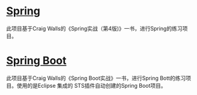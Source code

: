 # [Spring](https://github.com/mutistic/mutistic.spring/blob/master/com.mutistic.spring/README.md)
此项目基于Craig Walls的《Spring实战（第4版)》一书，进行Spring的练习项目。

# [Spring Boot](https://github.com/mutistic/mutistic.spring/blob/master/com.mutisitc.boot/README.md)
此项目基于Craig Walls的《Spring Boot实战》一书，进行Spring Bott的练习项目。使用的是Eclipse 集成的 STS插件自动创建的Spring Boot项目。

